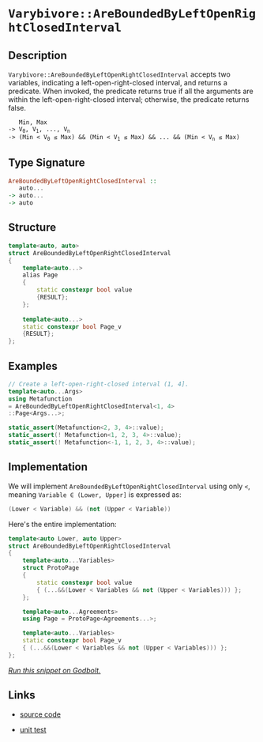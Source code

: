 <!-- Copyright 2024 Feng Mofan
SPDX-License-Identifier: Apache-2.0 -->

# `Varybivore::AreBoundedByLeftOpenRightClosedInterval`

## Description

`Varybivore::AreBoundedByLeftOpenRightClosedInterval` accepts two variables, indicating a left-open-right-closed interval, and returns a predicate.
When invoked, the predicate returns true if all the arguments are within the left-open-right-closed interval;
otherwise, the predicate returns false.

<pre><code>   Min, Max
-> V<sub>0</sub>, V<sub>1</sub>, ..., V<sub>n</sub>
-> (Min &lt; V<sub>0</sub> &le; Max) && (Min &lt; V<sub>1</sub> &le; Max) && ... && (Min &lt; V<sub>n</sub> &le; Max)</code></pre>

## Type Signature

```Haskell
AreBoundedByLeftOpenRightClosedInterval ::
   auto...
-> auto...
-> auto
```

## Structure

```C++
template<auto, auto>
struct AreBoundedByLeftOpenRightClosedInterval
{
    template<auto...>
    alias Page
    {
        static constexpr bool value
        {RESULT};
    };
    
    template<auto...>
    static constexpr bool Page_v
    {RESULT};
};
```

## Examples

```C++
// Create a left-open-right-closed interval (1, 4].
template<auto...Args>
using Metafunction
= AreBoundedByLeftOpenRightClosedInterval<1, 4>
::Page<Args...>;

static_assert(Metafunction<2, 3, 4>::value);
static_assert(! Metafunction<1, 2, 3, 4>::value);
static_assert(! Metafunction<-1, 1, 2, 3, 4>::value);
```

## Implementation

We will implement `AreBoundedByLeftOpenRightClosedInterval` using only `<`, meaning <code>Variable &in; (Lower, Upper]</code> is expressed as:

```C++
(Lower < Variable) && (not (Upper < Variable))
```

Here's the entire implementation:

```C++
template<auto Lower, auto Upper>
struct AreBoundedByLeftOpenRightClosedInterval
{
    template<auto...Variables>
    struct ProtoPage
    { 
        static constexpr bool value
        { (...&&(Lower < Variables && not (Upper < Variables))) };
    };

    template<auto...Agreements>
    using Page = ProtoPage<Agreements...>;

    template<auto...Variables>
    static constexpr bool Page_v
    { (...&&(Lower < Variables && not (Upper < Variables))) };
};
```

[*Run this snippet on Godbolt.*](https://godbolt.org/#z:OYLghAFBqd5QCxAYwPYBMCmBRdBLAF1QCcAaPECAMzwBtMA7AQwFtMQByARg9KtQYEAysib0QXACx8BBAKoBnTAAUAHpwAMvAFYTStJg1DIApACYAQuYukl9ZATwDKjdAGFUtAK4sGEgKykrgAyeAyYAHI%2BAEaYxCAAzBqkAA6oCoRODB7evgGp6ZkCoeFRLLHxSbaY9o4CQgRMxAQ5Pn5cgXaYDlkNTQQlkTFxickKjc2teR22EwNhQ%2BUjSQCUtqhexMjsHASYLCkGeyYJbkxeRADUwagA7nGkl%2BdXcikpcSfYJhoAguPEXgclx%2BxEwFg2DCw6AsAE9gpgqAQAPLvBgAJTwwAQLVo6Uw6AAkoI4gA3MTfH4mADsVl%2Bl3plz2ByOmBOZwuqAAdNyAGpNPBMaL0BSfCkMy7/QEES7KYioIjKJjAVl0hnUiyXMXihnjJiOZCXNAMcaYVQpYiXaKoTyXMneFU/bVqmmXCDcznmABsXogN3uFrZlz5xAFQswCk1Zm9UcuDHlrte7wDpyD/MFwpWmc1VIAIidaY7nXmEgWtfSmYc9azTs8udyfsBQftGAQRQkvqr6V4MkYZUrMJqEjmZXKFf22Q2m2xBAp3aKSxSy4z9pXjjWOe7g6HhaLOxLGvrDQITWaLVabYrlQB9ElL9WuudRn1%2BuKDtypkPp8OR6Oe2PxiBE1fQMty/BRMxWbNi1LXN80XX4AHoACoUNQtCEIpZCUIAFWwIRsNQjDELQkikKIylEIQy43FBKsnkuehEQAWlQVEmJDLECCY5BcSUdBLjCPZiDtV1kkuSQTH8HMPV%2BCsWTZWt3RBYA2w7H5uzCYBLgAWUwRoqC8BgegERch2BUFwUMqFYXhREUUYDFOLcXj8SJIS7TZMSJPbCkQBAS9qzcZTZ25edS1%2BXV9SvJgFCUZoIF0/TDOMhg2TMR4EkebzsD8u0vEwFY4Iig88GQaLYriAgEr0pgDKMupUtOLhHnSy5MvEz5crEfLCoXYq9VK8q4qqsAwB0mq6pStkmOay5Zta9rsq6%2B1eosDg1loTh/F4PwOC0UhUE4NxrGsCUNi2AdzASHhSAITR1rWABrEB/DMTkqTMSQAA4vv8DQAE5Xo0T0vsyzaOEkXgWAkDRkl2/bDo4XgFBAZI7r29bSDgWAYEQEANgIFILnISg0AOOg4giVgdlUL7PSYz1JEuYBkANKROTMXh8UIEg8HQPR%2BEEEQxHYKQZEERQVHUDHSF0ZrbmIJgUk4HgNq2nb7oOzgkQuInpVQKhLlp%2BnGeZ1m5skDnXQ8cn6ADMxrpWXh0a0NYICQMmUgpsgKAgT3vZAYApHSmhaCElGIGiTXojCJoYRV3gY%2BYYgYSRaJtG6dGbrJ6dkQYWh45lrBoi8YAzloWgUe4XgsBYQxgHEIu8FBHoSXDTXTW6C4dhuwSak12g8GiRWU48LBNYIENoer0g2%2BIK0lBzfZ68Hox7rWKgDBUnk8EwW57N2m7BeEURxDF4/JbUTW5f0euUBOyx9CHlHIDWViGqrpjxnQE4c1MSxrBmARnPEMWAX4QDWF0FKLhIRTHaEESEgwygVD0GkDIDU4GoMKA1JBwx4jNSgQ1PokxPBtD0IQ3ocxcFLHwbMfomCCFUIWMgkYXBIHnW2BINWHBtqkHhrwRGRs6YMyZizNmlszCulwDze2jtnbrzWAgTATAsDxAgaQZ6kgEicn%2BgkKkkgNCSE%2Bp6WG/hPT/X0JwSGpBobXU5J6LgIN/pfUcf4SQHRdGej4ZrRGyNUa3XXljXG7t8a62Jr7f2dsqZsE4E0FgJIqRMSYIaAwvYuD/U5FwTk%2B1uZEFAQLWQwsz7SAvkoK%2BMtdDpQVkrBO3DeH8K1hwHWhMLiXANk8Yg8TEnJJ4vXOaGSskaGtqgW2wEHZmCdgEjGbsPYjK9nbEmfs5kBziQk7iqSg7/S4MkUO4dKBRxlknOOCdSBHJTmnDODgTk5xbEifOhd9rF1LuXSuJza4rx2I85umc8Btyrjk1QXc9gnL7uDfag9h5xzHp852U8TlzwXpgJedcjCr1ANMvgW8FA7z3gfE5x8imixKbIS%2B0t9qVNvmvf%2BVhH4QvAW/FIH9OBfwID/Ic1LAHALiKA9ur9qi1CyDA9wpDpgIPQNQlBzU0FFGyCK%2BB0qcHMLweQmoPz6hzAYfytVDBiHzFKMqxh9C5XkKYfqmhXD1ibE4WwyxPCNYy0Eas7pKS%2BnpMydkqR%2BA8mRjkVM12ijlGqMoNw6xtiMmGKpP4f6VIqQJCMZIRmzUGm%2BNsP4l2mNsZ4wJnrRZkTKbU1iZ002LAFAkgNCSN1LJxhcy9bzfmzUCWnyJeLeQZSyU6ESKQapytq51PtQjbWYT9aGzicW0t5bK1VnGMM0ZsiEiTPTTMlAyyFkRJXSMMtbwbzpKvFWgg0Ui0lLoHsyO0dY4pxOWc1O6dM7XJGbnO5BdNZPLLmIV5M93mophaQfALdHB/I7oC5A3cQXEjBbwCFI8YTQonnCmeCK8TIpXppQJm8lTYt3vvVE%2BLClNokMSiWbbr6do2ffABtLn7wAZUyjgCFv5kZpRYIBAiQF815eoihzgICuE1SEJV5qpXYKyJqhVWQJWsK1SlXVmrOM6tNYsSVdCSG5HgbqZo4n8HsKtaLPt3iHWcA6SwMdZbbSTr2NOiA0jvVXTYfI6ZAaVEjHUeDUNIAzAZISAkfwf13Gw081SEGemB1I1TWjBRGiQCSCpBzSNXApD/QjborgVJbUJH7QIzgdn/W2s5kFjLIXF1rDnhkZwkggA%3D%3D%3D)

## Links

- [source code](../../../../conceptrodon/varybivore/are_bounded_by_left_open_right_closed_interval.hpp)

- [unit test](../../../../tests/unit/varybivore/are_bounded_by_left_open_right_closed_interval.test.hpp)
